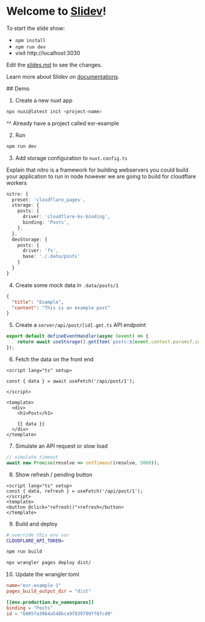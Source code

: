 # Welcome to [Slidev](https://github.com/slidevjs/slidev)!

To start the slide show:

- `npm install`
- `npm run dev`
- visit http://localhost:3030

Edit the [slides.md](./slides.md) to see the changes.

Learn more about Slidev on [documentations](https://sli.dev/).

## Demo

1. Create a new nuxt app

```bash
npx nuxi@latest init <project-name>
```

^^ Already have a project called esr-example

2. Run

```bash
npm run dev
```

3. Add storage configuration to `nuxt.config.ts`

Explain that nitro is a framework for building webservers
you could build your application to run in node
however we are going to build for cloudflare workers

```typescript
nitro: {
  preset: 'cloudflare_pages',
  storage: {
    posts: {
      driver: 'cloudflare-kv-binding',
      binding: 'Posts',
    },
  },
  devStorage: {
    posts: {
      driver: 'fs',
      base: './.data/posts'
    }
  }
}
```

4. Create some mock data in `.data/posts/1`

```json
{
  "title": "Example",
  "content": "This is an example post"
}
```


5. Create a `server/api/post/[id].get.ts` API endpoint


```typescript
export default defineEventHandler(async (event) => {
    return await useStorage().getItem(`posts:${event.context.params?.id}`)
});
```

6. Fetch the data on the front end

```vue
<script lang="ts" setup>

const { data } = await useFetch('/api/post/1');

</script>

<template>
  <div>
    <h1>Post</h1>

    {{ data }}
  </div>
</template>
```


7. Simulate an API request or slow load

```typescript
// simulate timeout
await new Promise(resolve => setTimeout(resolve, 5000));
```

8. Show refresh / pending button

```vue
<script lang="ts" setup>
const { data, refresh } = useFetch('/api/post/1');
</script>
<template>
<button @click="refresh()">refresh</button>
</template>
```

9. Build and deploy

```bash
# override this env var
CLOUDFLARE_API_TOKEN=

npm run build

npx wrangler pages deploy dist/
```


10.  Update the wrangler.toml

```toml
name="esr-example-1"
pages_build_output_dir = "dist"

[[env.production.kv_namespaces]]
binding = "Posts"
id = "6005fa3964a548bca9f839709ff8fcd0"
```
